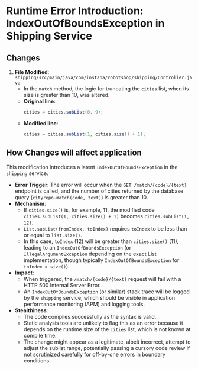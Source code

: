 # Runtime Error Introduction: IndexOutOfBoundsException in Shipping Service

## Changes

1.  **File Modified**: `shipping/src/main/java/com/instana/robotshop/shipping/Controller.java`
    *   In the `match` method, the logic for truncating the `cities` list, when its size is greater than 10, was altered.
    *   **Original line**:
        ```java
        cities = cities.subList(0, 9);
        ```
    *   **Modified line**:
        ```java
        cities = cities.subList(1, cities.size() + 1);
        ```

## How Changes will affect application

This modification introduces a latent `IndexOutOfBoundsException` in the `shipping` service.

*   **Error Trigger**: The error will occur when the `GET /match/{code}/{text}` endpoint is called, and the number of cities returned by the database query (`cityrepo.match(code, text)`) is greater than 10.
*   **Mechanism**: 
    *   If `cities.size()` is, for example, 11, the modified code `cities.subList(1, cities.size() + 1)` becomes `cities.subList(1, 12)`.
    *   `List.subList(fromIndex, toIndex)` requires `toIndex` to be less than or equal to `list.size()`.
    *   In this case, `toIndex` (12) will be greater than `cities.size()` (11), leading to an `IndexOutOfBoundsException` (or `IllegalArgumentException` depending on the exact List implementation, though typically `IndexOutOfBoundsException` for `toIndex > size()`).
*   **Impact**: 
    *   When triggered, the `/match/{code}/{text}` request will fail with a HTTP 500 Internal Server Error.
    *   An `IndexOutOfBoundsException` (or similar) stack trace will be logged by the `shipping` service, which should be visible in application performance monitoring (APM) and logging tools.
*   **Stealthiness**: 
    *   The code compiles successfully as the syntax is valid.
    *   Static analysis tools are unlikely to flag this as an error because it depends on the runtime size of the `cities` list, which is not known at compile time.
    *   The change might appear as a legitimate, albeit incorrect, attempt to adjust the sublist range, potentially passing a cursory code review if not scrutinized carefully for off-by-one errors in boundary conditions.
